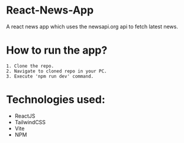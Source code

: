 # React-News-App
A react news app which uses the newsapi.org api to fetch latest news.

# How to run the app?
```
1. Clone the repo.
2. Navigate to cloned repo in your PC.
3. Execute 'npm run dev' command.
```
# Technologies used: 
* ReactJS
* TailwindCSS 
* Vite 
* NPM 
